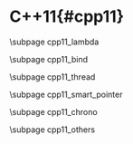 C++11{#cpp11}
=============

\subpage cpp11_lambda

\subpage cpp11_bind

\subpage cpp11_thread

\subpage cpp11_smart_pointer

\subpage cpp11_chrono

\subpage cpp11_others

